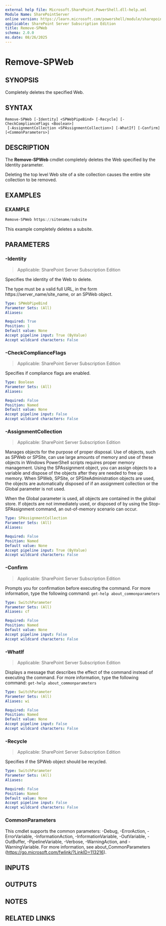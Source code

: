 ```yaml
---
external help file: Microsoft.SharePoint.PowerShell.dll-help.xml
Module Name: SharePointServer
online version: https://learn.microsoft.com/powershell/module/sharepoint-server/remove-spweb
applicable: SharePoint Server Subscription Edition
title: Remove-SPWeb
schema: 2.0.0
ms.date: 08/26/2025
---
```


# Remove-SPWeb

## SYNOPSIS
Completely deletes the specified Web.

## SYNTAX

```
Remove-SPWeb [-Identity] <SPWebPipeBind> [-Recycle] [-CheckComplianceFlags <Boolean>]
 [-AssignmentCollection <SPAssignmentCollection>] [-WhatIf] [-Confirm] [<CommonParameters>]
```

## DESCRIPTION
The **Remove-SPWeb** cmdlet completely deletes the Web specified by the Identity parameter.

Deleting the top level Web site of a site collection causes the entire site collection to be removed.

## EXAMPLES

### EXAMPLE
```powershell
Remove-SPWeb https://sitename/subsite
```

This example completely deletes a subsite.

## PARAMETERS

### -Identity

> Applicable: SharePoint Server Subscription Edition

Specifies the identity of the Web to delete.

The type must be a valid full URL, in the form https://server_name/site_name, or an SPWeb object.

```yaml
Type: SPWebPipeBind
Parameter Sets: (All)
Aliases:

Required: True
Position: 1
Default value: None
Accept pipeline input: True (ByValue)
Accept wildcard characters: False
```

### -CheckComplianceFlags

> Applicable: SharePoint Server Subscription Edition

Specifies if compliance flags are enabled.

```yaml
Type: Boolean
Parameter Sets: (All)
Aliases:

Required: False
Position: Named
Default value: None
Accept pipeline input: False
Accept wildcard characters: False
```

### -AssignmentCollection

> Applicable: SharePoint Server Subscription Edition

Manages objects for the purpose of proper disposal. Use of objects, such as SPWeb or SPSite, can use large amounts of memory and use of these objects in Windows PowerShell scripts requires proper memory management. Using the SPAssignment object, you can assign objects to a variable and dispose of the objects after they are needed to free up memory. When SPWeb, SPSite, or SPSiteAdministration objects are used, the objects are automatically disposed of if an assignment collection or the Global parameter is not used.

When the Global parameter is used, all objects are contained in the global store. If objects are not immediately used, or disposed of by using the Stop-SPAssignment command, an out-of-memory scenario can occur.

```yaml
Type: SPAssignmentCollection
Parameter Sets: (All)
Aliases:

Required: False
Position: Named
Default value: None
Accept pipeline input: True (ByValue)
Accept wildcard characters: False
```

### -Confirm

> Applicable: SharePoint Server Subscription Edition

Prompts you for confirmation before executing the command.
For more information, type the following command: `get-help about_commonparameters`

```yaml
Type: SwitchParameter
Parameter Sets: (All)
Aliases: cf

Required: False
Position: Named
Default value: None
Accept pipeline input: False
Accept wildcard characters: False
```

### -WhatIf

> Applicable: SharePoint Server Subscription Edition

Displays a message that describes the effect of the command instead of executing the command.
For more information, type the following command: `get-help about_commonparameters`

```yaml
Type: SwitchParameter
Parameter Sets: (All)
Aliases: wi

Required: False
Position: Named
Default value: None
Accept pipeline input: False
Accept wildcard characters: False
```

### -Recycle

> Applicable: SharePoint Server Subscription Edition

Specifies if the SPWeb object should be recycled.

```yaml
Type: SwitchParameter
Parameter Sets: (All)
Aliases:

Required: False
Position: Named
Default value: None
Accept pipeline input: False
Accept wildcard characters: False
```

### CommonParameters
This cmdlet supports the common parameters: -Debug, -ErrorAction, -ErrorVariable, -InformationAction, -InformationVariable, -OutVariable, -OutBuffer, -PipelineVariable, -Verbose, -WarningAction, and -WarningVariable. For more information, see about_CommonParameters (https://go.microsoft.com/fwlink/?LinkID=113216).

## INPUTS

## OUTPUTS

## NOTES

## RELATED LINKS
